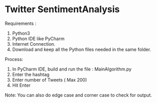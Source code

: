 # Twitter SentimentAnalysis

Requirements :

1. Python3
2. Python IDE like PyCharm
3. Internet Connection.
4. Download and keep all the Python files needed in the same folder.

Process:

1. In PyCharm IDE, build and run the file : MainAlgorithm.py
2. Enter the hashtag
3. Enter number of Tweets ( Max 200)
4. Hit Enter

Note: You can also do edge case and corner case to check for output.
